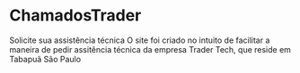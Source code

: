 # ChamadosTrader
Solicite sua assistência técnica
O site foi criado no intuito de facilitar a maneira de pedir assitência técnica da empresa Trader Tech, que reside em Tabapuã São Paulo
